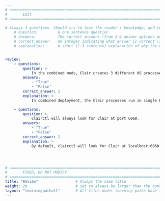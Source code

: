 ```yaml
---
# ================================================================================
#       Edit
# ================================================================================

# Always 3 questions. Should try to test the reader's knowledge, and reinforce the key points you want them to remember.
    # question:         A one sentence question
    # answers:          The correct answers (from 2-4 answer options only). Should be surrounded by quotes.
    # correct_answer:   An integer indicating what answer is correct (index starts from 0)
    # explanation:      A short (1-3 sentence) explanation of why the correct answer is correct. Can add aditional context if desired


review:
    - questions:
        question: >
            In the combined mode, Clair creates 3 different OS processes for all 3 modes.
        answers:
            - "True"
            - "False"
        correct_answer: 2
        explanation: >
            In combined deployment, the Clair processes run in single OS process. Whereas in distributed deployment, each Clair process runs in its own OS processes.

    - questions:
        question: >
            Clairctl will always look for Clair at port 6060.
        answers:
            - "True"
            - "False"
        correct_answer: 2
        explanation: >
            By default, clairctl will look for Clair at localhost:6060. We can configure it to another host and port by using clairctl's "--host" flag.




# ================================================================================
#       FIXED, DO NOT MODIFY
# ================================================================================
title: "Review"                 # Always the same title
weight: 20                      # Set to always be larger than the content in this path
layout: "learningpathall"       # All files under learning paths have this same wrapper
---
```

